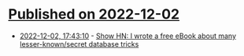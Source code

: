 # [Published on 2022-12-02](index.md)

* [2022-12-02, 17:43:10](https://news.ycombinator.com/item?id=33833836) - [Show HN: I wrote a free eBook about many lesser-known/secret database tricks](https://sqlfordevs.com/ebook)
